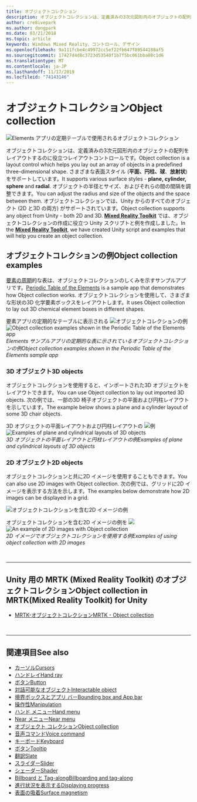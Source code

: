 ```yaml
---
title: オブジェクトコレクション
description: オブジェクトコレクションは、定義済みの3次元図形内のオブジェクトの配列をレイアウトするのに役立つレイアウトコントロールです。
author: cre8ivepark
ms.author: dongpark
ms.date: 03/21/2018
ms.topic: article
keywords: Windows Mixed Reality、コントロール、デザイン
ms.openlocfilehash: 9a111fcbe4c49972cc5ef22fb647f89544188af5
ms.sourcegitcommit: 17427d4d8c3723d53540f1b7f5bc061bba08c1d6
ms.translationtype: MT
ms.contentlocale: ja-JP
ms.lasthandoff: 11/17/2019
ms.locfileid: "74143146"
---
```

# <a name="object-collection"></a><span data-ttu-id="a0c06-104">オブジェクトコレクション</span><span class="sxs-lookup"><span data-stu-id="a0c06-104">Object collection</span></span>

![Elements アプリの定期テーブルで使用されるオブジェクトコレクション](images/UX/UX_Hero_ObjectCollection.jpg)<br>


<span data-ttu-id="a0c06-106">オブジェクトコレクションは、定義済みの3次元図形内のオブジェクトの配列をレイアウトするのに役立つレイアウトコントロールです。</span><span class="sxs-lookup"><span data-stu-id="a0c06-106">Object collection is a layout control which helps you lay out an array of objects in a predefined three-dimensional shape.</span></span> <span data-ttu-id="a0c06-107">さまざまな表面スタイル (**平面、円柱、球**、**放射状**) をサポートしています。</span><span class="sxs-lookup"><span data-stu-id="a0c06-107">It supports various surface styles - **plane, cylinder, sphere** and **radial**.</span></span> <span data-ttu-id="a0c06-108">オブジェクトの半径とサイズ、およびそれらの間の間隔を調整できます。</span><span class="sxs-lookup"><span data-stu-id="a0c06-108">You can adjust the radius and size of the objects and the space between them.</span></span> <span data-ttu-id="a0c06-109">オブジェクトコレクションでは、Unity からのすべてのオブジェクト (2D と3D の両方) がサポートされています。</span><span class="sxs-lookup"><span data-stu-id="a0c06-109">Object collection supports any object from Unity - both 2D and 3D.</span></span> <span data-ttu-id="a0c06-110">**[Mixed Reality Toolkit](https://microsoft.github.io/MixedRealityToolkit-Unity/Documentation/README_ObjectCollection.html)** では、オブジェクトコレクションの作成に役立つ Unity スクリプトと例を作成しました。</span><span class="sxs-lookup"><span data-stu-id="a0c06-110">In the **[Mixed Reality Toolkit](https://microsoft.github.io/MixedRealityToolkit-Unity/Documentation/README_ObjectCollection.html)**, we have created Unity script and examples that will help you create an object collection.</span></span>


## <a name="object-collection-examples"></a><span data-ttu-id="a0c06-111">オブジェクトコレクションの例</span><span class="sxs-lookup"><span data-stu-id="a0c06-111">Object collection examples</span></span>

<span data-ttu-id="a0c06-112">[要素の周期](periodic-table-of-the-elements.md)的な表は、オブジェクトコレクションのしくみを示すサンプルアプリです。</span><span class="sxs-lookup"><span data-stu-id="a0c06-112">[Periodic Table of the Elements](periodic-table-of-the-elements.md) is a sample app that demonstrates how Object collection works.</span></span> <span data-ttu-id="a0c06-113">オブジェクトコレクションを使用して、さまざまな形状の3D 化学要素ボックスをレイアウトします。</span><span class="sxs-lookup"><span data-stu-id="a0c06-113">It uses Object collection to lay out 3D chemical element boxes in different shapes.</span></span>

<span data-ttu-id="a0c06-114">要素アプリの定期的なテーブルに表示される ![オブジェクトコレクションの例](images/periodictable-collections-1000px.jpg)</span><span class="sxs-lookup"><span data-stu-id="a0c06-114">![Object collection examples shown in the Periodic Table of the Elements app](images/periodictable-collections-1000px.jpg)</span></span><br>
<span data-ttu-id="a0c06-115">*Elements サンプルアプリの定期的な表に示されているオブジェクトコレクションの例*</span><span class="sxs-lookup"><span data-stu-id="a0c06-115">*Object collection examples shown in the Periodic Table of the Elements sample app*</span></span>

### <a name="3d-objects"></a><span data-ttu-id="a0c06-116">3D オブジェクト</span><span class="sxs-lookup"><span data-stu-id="a0c06-116">3D objects</span></span>

<span data-ttu-id="a0c06-117">オブジェクトコレクションを使用すると、インポートされた3D オブジェクトをレイアウトできます。</span><span class="sxs-lookup"><span data-stu-id="a0c06-117">You can use Object collection to lay out imported 3D objects.</span></span> <span data-ttu-id="a0c06-118">次の例では、一部の3D 椅子オブジェクトの平面および円柱レイアウトを示しています。</span><span class="sxs-lookup"><span data-stu-id="a0c06-118">The example below shows a plane and a cylinder layout of some 3D chair objects.</span></span>

<span data-ttu-id="a0c06-119">3D オブジェクトの平面レイアウトおよび円柱レイアウトの ![例](images/objectcollection-3dobjects-1000px.jpg)</span><span class="sxs-lookup"><span data-stu-id="a0c06-119">![Examples of plane and cylindrical layouts of 3D objects](images/objectcollection-3dobjects-1000px.jpg)</span></span><br>
<span data-ttu-id="a0c06-120">*3D オブジェクトの平面レイアウトと円柱レイアウトの例*</span><span class="sxs-lookup"><span data-stu-id="a0c06-120">*Examples of plane and cylindrical layouts of 3D objects*</span></span>

### <a name="2d-objects"></a><span data-ttu-id="a0c06-121">2D オブジェクト</span><span class="sxs-lookup"><span data-stu-id="a0c06-121">2D objects</span></span>

<span data-ttu-id="a0c06-122">オブジェクトコレクションと共に2D イメージを使用することもできます。</span><span class="sxs-lookup"><span data-stu-id="a0c06-122">You can also use 2D images with Object collection.</span></span> <span data-ttu-id="a0c06-123">次の例では、グリッドに2D イメージを表示する方法を示します。</span><span class="sxs-lookup"><span data-stu-id="a0c06-123">The examples below demonstrate how 2D images can be displayed in a grid.</span></span>

![オブジェクトコレクションを含む2D イメージの例](images/940px-layout-3dobjects-3.jpg)

<span data-ttu-id="a0c06-125">オブジェクトコレクションを含む2D イメージの例を ![](images/940px-layout-2dimages.jpg)</span><span class="sxs-lookup"><span data-stu-id="a0c06-125">![An example of 2D images with Object collection](images/940px-layout-2dimages.jpg)</span></span><br>
<span data-ttu-id="a0c06-126">*2D イメージでオブジェクトコレクションを使用する例*</span><span class="sxs-lookup"><span data-stu-id="a0c06-126">*Examples of using object collection with 2D images*</span></span>

<br>

---

## <a name="object-collection-in-mrtkmixed-reality-toolkit-for-unity"></a><span data-ttu-id="a0c06-127">Unity 用の MRTK (Mixed Reality Toolkit) のオブジェクトコレクション</span><span class="sxs-lookup"><span data-stu-id="a0c06-127">Object collection in MRTK(Mixed Reality Toolkit) for Unity</span></span>

* [<span data-ttu-id="a0c06-128">MRTK-オブジェクトコレクション</span><span class="sxs-lookup"><span data-stu-id="a0c06-128">MRTK - Object collection</span></span>](https://microsoft.github.io/MixedRealityToolkit-Unity/Documentation/README_ObjectCollection.html)


<br>

---


## <a name="see-also"></a><span data-ttu-id="a0c06-129">関連項目</span><span class="sxs-lookup"><span data-stu-id="a0c06-129">See also</span></span>

* [<span data-ttu-id="a0c06-130">カーソル</span><span class="sxs-lookup"><span data-stu-id="a0c06-130">Cursors</span></span>](cursors.md)
* [<span data-ttu-id="a0c06-131">ハンドレイ</span><span class="sxs-lookup"><span data-stu-id="a0c06-131">Hand ray</span></span>](point-and-commit.md)
* [<span data-ttu-id="a0c06-132">ボタン</span><span class="sxs-lookup"><span data-stu-id="a0c06-132">Button</span></span>](button.md)
* [<span data-ttu-id="a0c06-133">対話可能なオブジェクト</span><span class="sxs-lookup"><span data-stu-id="a0c06-133">Interactable object</span></span>](interactable-object.md)
* [<span data-ttu-id="a0c06-134">境界ボックスとアプリ バー</span><span class="sxs-lookup"><span data-stu-id="a0c06-134">Bounding box and App bar</span></span>](app-bar-and-bounding-box.md)
* [<span data-ttu-id="a0c06-135">操作性</span><span class="sxs-lookup"><span data-stu-id="a0c06-135">Manipulation</span></span>](direct-manipulation.md)
* [<span data-ttu-id="a0c06-136">ハンド メニュー</span><span class="sxs-lookup"><span data-stu-id="a0c06-136">Hand menu</span></span>](hand-menu.md)
* [<span data-ttu-id="a0c06-137">Near メニュー</span><span class="sxs-lookup"><span data-stu-id="a0c06-137">Near menu</span></span>](near-menu.md)
* [<span data-ttu-id="a0c06-138">オブジェクト コレクション</span><span class="sxs-lookup"><span data-stu-id="a0c06-138">Object collection</span></span>](object-collection.md)
* [<span data-ttu-id="a0c06-139">音声コマンド</span><span class="sxs-lookup"><span data-stu-id="a0c06-139">Voice command</span></span>](voice-input.md)
* [<span data-ttu-id="a0c06-140">キーボード</span><span class="sxs-lookup"><span data-stu-id="a0c06-140">Keyboard</span></span>](keyboard.md)
* [<span data-ttu-id="a0c06-141">ボタン</span><span class="sxs-lookup"><span data-stu-id="a0c06-141">Tooltip</span></span>](tooltip.md)
* [<span data-ttu-id="a0c06-142">翻訳</span><span class="sxs-lookup"><span data-stu-id="a0c06-142">Slate</span></span>](slate.md)
* [<span data-ttu-id="a0c06-143">スライダー</span><span class="sxs-lookup"><span data-stu-id="a0c06-143">Slider</span></span>](slider.md)
* [<span data-ttu-id="a0c06-144">シェーダー</span><span class="sxs-lookup"><span data-stu-id="a0c06-144">Shader</span></span>](shader.md)
* [<span data-ttu-id="a0c06-145">Billboard と Tag-along</span><span class="sxs-lookup"><span data-stu-id="a0c06-145">Billboarding and tag-along</span></span>](billboarding-and-tag-along.md)
* [<span data-ttu-id="a0c06-146">進行状況を表示する</span><span class="sxs-lookup"><span data-stu-id="a0c06-146">Displaying progress</span></span>](progress.md)
* [<span data-ttu-id="a0c06-147">表面の吸着</span><span class="sxs-lookup"><span data-stu-id="a0c06-147">Surface magnetism</span></span>](surface-magnetism.md)
